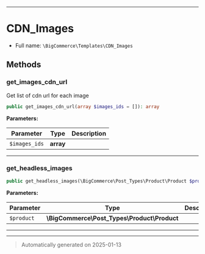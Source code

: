 ***

# CDN_Images





* Full name: `\BigCommerce\Templates\CDN_Images`




## Methods


### get_images_cdn_url

Get list of cdn url for each image

```php
public get_images_cdn_url(array $images_ids = []): array
```








**Parameters:**

| Parameter | Type | Description |
|-----------|------|-------------|
| `$images_ids` | **array** |  |





***

### get_headless_images



```php
public get_headless_images(\BigCommerce\Post_Types\Product\Product $product): array|array[]
```








**Parameters:**

| Parameter | Type | Description |
|-----------|------|-------------|
| `$product` | **\BigCommerce\Post_Types\Product\Product** |  |





***

***
> Automatically generated on 2025-01-13


